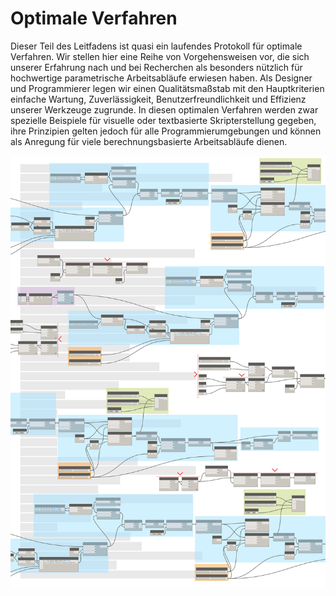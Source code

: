 

# Optimale Verfahren

Dieser Teil des Leitfadens ist quasi ein laufendes Protokoll für optimale Verfahren. Wir stellen hier eine Reihe von Vorgehensweisen vor, die sich unserer Erfahrung nach und bei Recherchen als besonders nützlich für hochwertige parametrische Arbeitsabläufe erwiesen haben. Als Designer und Programmierer legen wir einen Qualitätsmaßstab mit den Hauptkriterien einfache Wartung, Zuverlässigkeit, Benutzerfreundlichkeit und Effizienz unserer Werkzeuge zugrunde. In diesen optimalen Verfahren werden zwar spezielle Beispiele für visuelle oder textbasierte Skripterstellung gegeben, ihre Prinzipien gelten jedoch für alle Programmierumgebungen und können als Anregung für viele berechnungsbasierte Arbeitsabläufe dienen.

![](images/13-1/best-practices-cover.jpg)

